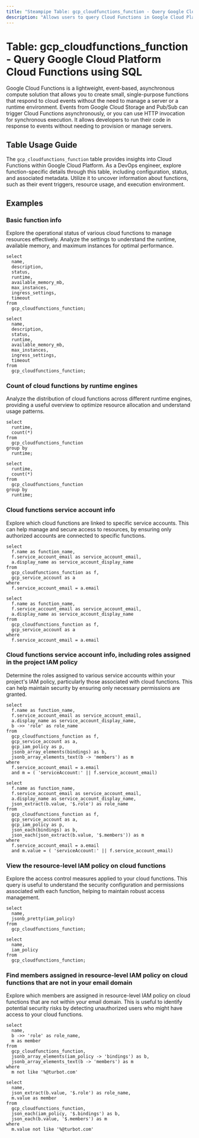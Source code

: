 ```yaml
---
title: "Steampipe Table: gcp_cloudfunctions_function - Query Google Cloud Platform Cloud Functions using SQL"
description: "Allows users to query Cloud Functions in Google Cloud Platform, specifically the configuration, status, and metadata of each function, providing insights into the function's behavior and usage."
---
```


# Table: gcp_cloudfunctions_function - Query Google Cloud Platform Cloud Functions using SQL

Google Cloud Functions is a lightweight, event-based, asynchronous compute solution that allows you to create small, single-purpose functions that respond to cloud events without the need to manage a server or a runtime environment. Events from Google Cloud Storage and Pub/Sub can trigger Cloud Functions asynchronously, or you can use HTTP invocation for synchronous execution. It allows developers to run their code in response to events without needing to provision or manage servers.

## Table Usage Guide

The `gcp_cloudfunctions_function` table provides insights into Cloud Functions within Google Cloud Platform. As a DevOps engineer, explore function-specific details through this table, including configuration, status, and associated metadata. Utilize it to uncover information about functions, such as their event triggers, resource usage, and execution environment.

## Examples


### Basic function info
Explore the operational status of various cloud functions to manage resources effectively. Analyze the settings to understand the runtime, available memory, and maximum instances for optimal performance.

```sql+postgres
select
  name,
  description,
  status,
  runtime,
  available_memory_mb,
  max_instances,
  ingress_settings,
  timeout
from
  gcp_cloudfunctions_function;
```

```sql+sqlite
select
  name,
  description,
  status,
  runtime,
  available_memory_mb,
  max_instances,
  ingress_settings,
  timeout
from
  gcp_cloudfunctions_function;
```


### Count of cloud functions by runtime engines
Analyze the distribution of cloud functions across different runtime engines, providing a useful overview to optimize resource allocation and understand usage patterns.
```sql+postgres
select
  runtime,
  count(*)
from
  gcp_cloudfunctions_function
group by
  runtime;
```

```sql+sqlite
select
  runtime,
  count(*)
from
  gcp_cloudfunctions_function
group by
  runtime;
```


### Cloud functions service account info
Explore which cloud functions are linked to specific service accounts. This can help manage and secure access to resources, by ensuring only authorized accounts are connected to specific functions.

```sql+postgres
select
  f.name as function_name,
  f.service_account_email as service_account_email,
  a.display_name as service_account_display_name
from
  gcp_cloudfunctions_function as f,
  gcp_service_account as a
where 
  f.service_account_email = a.email
```

```sql+sqlite
select
  f.name as function_name,
  f.service_account_email as service_account_email,
  a.display_name as service_account_display_name
from
  gcp_cloudfunctions_function as f,
  gcp_service_account as a
where 
  f.service_account_email = a.email
```


### Cloud functions service account info, including roles assigned in the project IAM policy
Determine the roles assigned to various service accounts within your project's IAM policy, particularly those associated with cloud functions. This can help maintain security by ensuring only necessary permissions are granted.

```sql+postgres
select
  f.name as function_name,
  f.service_account_email as service_account_email,
  a.display_name as service_account_display_name,
  b ->> 'role' as role_name
from
  gcp_cloudfunctions_function as f,
  gcp_service_account as a,
  gcp_iam_policy as p,
  jsonb_array_elements(bindings) as b,
  jsonb_array_elements_text(b -> 'members') as m
where 
  f.service_account_email = a.email
  and m = ( 'serviceAccount:' || f.service_account_email)
```

```sql+sqlite
select
  f.name as function_name,
  f.service_account_email as service_account_email,
  a.display_name as service_account_display_name,
  json_extract(b.value, '$.role') as role_name
from
  gcp_cloudfunctions_function as f,
  gcp_service_account as a,
  gcp_iam_policy as p,
  json_each(bindings) as b,
  json_each(json_extract(b.value, '$.members')) as m
where 
  f.service_account_email = a.email
  and m.value = ( 'serviceAccount:' || f.service_account_email)
```


### View the resource-level IAM policy on cloud functions
Explore the access control measures applied to your cloud functions. This query is useful to understand the security configuration and permissions associated with each function, helping to maintain robust access management.
```sql+postgres
select
  name,
  jsonb_pretty(iam_policy)
from
  gcp_cloudfunctions_function;
```

```sql+sqlite
select
  name,
  iam_policy
from
  gcp_cloudfunctions_function;
```

### Find members assigned in resource-level IAM policy on cloud functions that are not in your email domain
Explore which members are assigned in resource-level IAM policy on cloud functions that are not within your email domain. This is useful to identify potential security risks by detecting unauthorized users who might have access to your cloud functions.

```sql+postgres
select
  name,
  b ->> 'role' as role_name,
  m as member
from
  gcp_cloudfunctions_function,
  jsonb_array_elements(iam_policy -> 'bindings') as b,
  jsonb_array_elements_text(b -> 'members') as m
where
  m not like '%@turbot.com'
```

```sql+sqlite
select
  name,
  json_extract(b.value, '$.role') as role_name,
  m.value as member
from
  gcp_cloudfunctions_function,
  json_each(iam_policy, '$.bindings') as b,
  json_each(b.value, '$.members') as m
where
  m.value not like '%@turbot.com'
```
